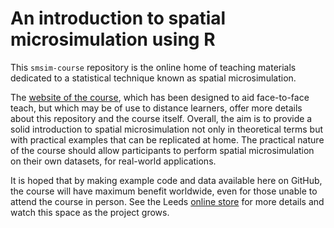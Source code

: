 An introduction to spatial microsimulation using R
============

This `smsim-course` repository is the online home of teaching materials dedicated to a statistical technique known as spatial microsimulation.



The [website of the course](http://www.robinlovelace.net/smsim-course),
which has been designed to aid face-to-face teach, but which may be of use to distance learners,
offer more details about this repository and the course itself. Overall, the aim is to provide a solid introduction to
spatial microsimulation not only in theoretical terms but with practical examples that can be replicated at home.
The practical nature of the course should allow participants to perform spatial microsimulation on their
own datasets, for real-world applications.

It is hoped that by making example code and data available here on GitHub, the course will have maximum benefit worldwide, even for those unable to attend the course in person. See the Leeds [online store](http://store.leeds.ac.uk/browse/extra_info.asp?compid=1&modid=2&catid=47&prodid=388) for more details and watch this space as the project grows.
